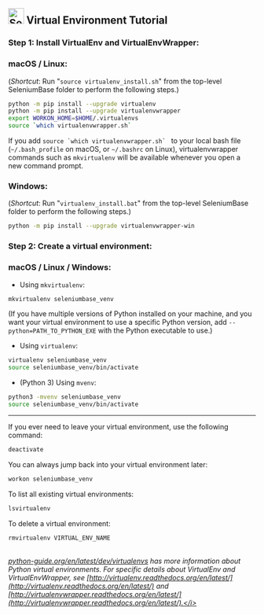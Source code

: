 ## <img src="https://cdn2.hubspot.net/hubfs/100006/images/super_square_logo_3a.png" title="SeleniumBase" height="32"> Virtual Environment Tutorial

### **Step 1**: Install VirtualEnv and VirtualEnvWrapper:

### macOS / Linux:

(*Shortcut*: Run "``source virtualenv_install.sh``" from the top-level SeleniumBase folder to perform the following steps.)

```bash
python -m pip install --upgrade virtualenv
python -m pip install --upgrade virtualenvwrapper
export WORKON_HOME=$HOME/.virtualenvs
source `which virtualenvwrapper.sh`
```

If you add ``source `which virtualenvwrapper.sh` `` to your local bash file (``~/.bash_profile`` on macOS, or ``~/.bashrc`` on Linux), virtualenvwrapper commands such as ``mkvirtualenv`` will be available whenever you open a new command prompt.

### Windows:

(*Shortcut*: Run "``virtualenv_install.bat``" from the top-level SeleniumBase folder to perform the following steps.)

```bash
python -m pip install --upgrade virtualenvwrapper-win
```

### **Step 2**: Create a virtual environment:

### macOS / Linux / Windows:

* Using ``mkvirtualenv``:
```bash
mkvirtualenv seleniumbase_venv
```
(If you have multiple versions of Python installed on your machine, and you want your virtual environment to use a specific Python version, add ``--python=PATH_TO_PYTHON_EXE`` with the Python executable to use.)

* Using ``virtualenv``:
```bash
virtualenv seleniumbase_venv
source seleniumbase_venv/bin/activate
```

* (Python 3) Using ``mvenv``:
```bash
python3 -mvenv seleniumbase_venv
source seleniumbase_venv/bin/activate
```

---

If you ever need to leave your virtual environment, use the following command:

```bash
deactivate
```

You can always jump back into your virtual environment later:

```bash
workon seleniumbase_venv
```

To list all existing virtual environments:

```bash
lsvirtualenv
```

To delete a virtual environment:

```bash
rmvirtualenv VIRTUAL_ENV_NAME
```

<br><i>[python-guide.org/en/latest/dev/virtualenvs](http://docs.python-guide.org/en/latest/dev/virtualenvs/) has more information about Python virtual environments. For specific details about VirtualEnv and VirtualEnvWrapper, see [http://virtualenv.readthedocs.org/en/latest/](http://virtualenv.readthedocs.org/en/latest/) and [http://virtualenvwrapper.readthedocs.org/en/latest/](http://virtualenvwrapper.readthedocs.org/en/latest/).</i>
